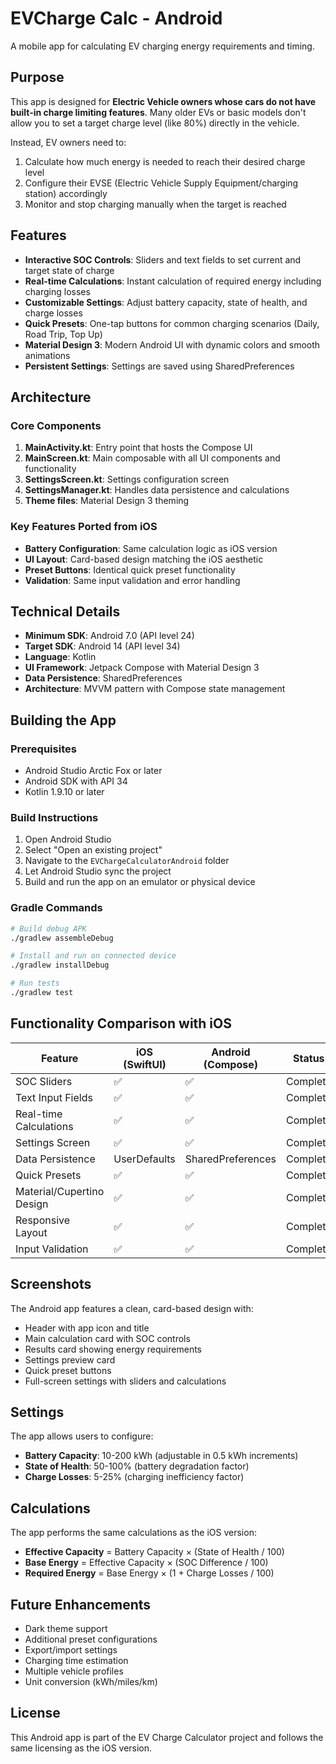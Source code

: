 # EVCharge Calc - Android

A mobile app for calculating EV charging energy requirements and timing.

## Purpose

This app is designed for **Electric Vehicle owners whose cars do not have built-in charge limiting features**. Many older EVs or basic models don't allow you to set a target charge level (like 80%) directly in the vehicle.

Instead, EV owners need to:
1. Calculate how much energy is needed to reach their desired charge level
2. Configure their EVSE (Electric Vehicle Supply Equipment/charging station) accordingly
3. Monitor and stop charging manually when the target is reached

## Features

- **Interactive SOC Controls**: Sliders and text fields to set current and target state of charge
- **Real-time Calculations**: Instant calculation of required energy including charging losses
- **Customizable Settings**: Adjust battery capacity, state of health, and charge losses
- **Quick Presets**: One-tap buttons for common charging scenarios (Daily, Road Trip, Top Up)
- **Material Design 3**: Modern Android UI with dynamic colors and smooth animations
- **Persistent Settings**: Settings are saved using SharedPreferences

## Architecture

### Core Components

1. **MainActivity.kt**: Entry point that hosts the Compose UI
2. **MainScreen.kt**: Main composable with all UI components and functionality
3. **SettingsScreen.kt**: Settings configuration screen
4. **SettingsManager.kt**: Handles data persistence and calculations
5. **Theme files**: Material Design 3 theming

### Key Features Ported from iOS

- **Battery Configuration**: Same calculation logic as iOS version
- **UI Layout**: Card-based design matching the iOS aesthetic
- **Preset Buttons**: Identical quick preset functionality
- **Validation**: Same input validation and error handling

## Technical Details

- **Minimum SDK**: Android 7.0 (API level 24)
- **Target SDK**: Android 14 (API level 34)
- **Language**: Kotlin
- **UI Framework**: Jetpack Compose with Material Design 3
- **Data Persistence**: SharedPreferences
- **Architecture**: MVVM pattern with Compose state management

## Building the App

### Prerequisites

- Android Studio Arctic Fox or later
- Android SDK with API 34
- Kotlin 1.9.10 or later

### Build Instructions

1. Open Android Studio
2. Select "Open an existing project"
3. Navigate to the `EVChargeCalculatorAndroid` folder
4. Let Android Studio sync the project
5. Build and run the app on an emulator or physical device

### Gradle Commands

```bash
# Build debug APK
./gradlew assembleDebug

# Install and run on connected device
./gradlew installDebug

# Run tests
./gradlew test
```

## Functionality Comparison with iOS

| Feature | iOS (SwiftUI) | Android (Compose) | Status |
|---------|---------------|-------------------|---------|
| SOC Sliders | ✅ | ✅ | Complete |
| Text Input Fields | ✅ | ✅ | Complete |
| Real-time Calculations | ✅ | ✅ | Complete |
| Settings Screen | ✅ | ✅ | Complete |
| Data Persistence | UserDefaults | SharedPreferences | Complete |
| Quick Presets | ✅ | ✅ | Complete |
| Material/Cupertino Design | ✅ | ✅ | Complete |
| Responsive Layout | ✅ | ✅ | Complete |
| Input Validation | ✅ | ✅ | Complete |

## Screenshots

The Android app features a clean, card-based design with:
- Header with app icon and title
- Main calculation card with SOC controls
- Results card showing energy requirements
- Settings preview card
- Quick preset buttons
- Full-screen settings with sliders and calculations

## Settings

The app allows users to configure:
- **Battery Capacity**: 10-200 kWh (adjustable in 0.5 kWh increments)
- **State of Health**: 50-100% (battery degradation factor)
- **Charge Losses**: 5-25% (charging inefficiency factor)

## Calculations

The app performs the same calculations as the iOS version:
- **Effective Capacity** = Battery Capacity × (State of Health / 100)
- **Base Energy** = Effective Capacity × (SOC Difference / 100)
- **Required Energy** = Base Energy × (1 + Charge Losses / 100)

## Future Enhancements

- Dark theme support
- Additional preset configurations
- Export/import settings
- Charging time estimation
- Multiple vehicle profiles
- Unit conversion (kWh/miles/km)

## License

This Android app is part of the EV Charge Calculator project and follows the same licensing as the iOS version.
